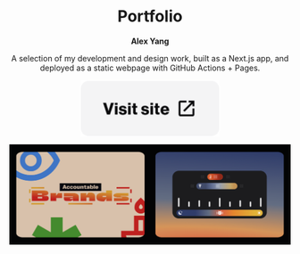 
<h1 align="center">Portfolio</h1>
<p align="center"><b>Alex Yang</b></p>

<p align="center">A selection of my development and design work, built as a Next.js app, and deployed as a static webpage with GitHub Actions + Pages.</p>

<p align="center">
<a title="Webpage" target="_blank" align="center" href="https://alexya.ng/"><img width="250" align="center" src=".github/images/opensite.png"></a>
</p>

![Preview](.github/images/preview.png)
